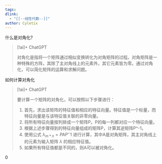 ```yaml
---
tags: 
dlink:
  - "[[--线性代数--]]"
author: Cyletix
---
```

什么是对角化?
> [!ai]+ ChatGPT
>
> 对角化是指将一个矩阵通过相似变换转化为对角矩阵的过程。对角矩阵是一种特殊的方阵，其除了主对角线上的元素外，其它元素皆为零。通过对角化，可以简化矩阵的运算和求解问题。

如何计算对角化
> [!ai]+ ChatGPT
>
> 要计算一个矩阵的对角化，可以按照以下步骤进行：
> 1. 首先，求出该矩阵的特征值和相应的特征向量。特征值是一个标量，而特征向量是与该特征值关联的非零向量。
> 2. 将所有特征向量按列排成一个矩阵P。P的每一列都对应一个特征向量。
> 3. 根据上述步骤得到的特征向量组成的矩阵P，计算其逆矩阵P^-1。
> 4. 使用公式 $\lambda_{m*n} = PAP^-1$ 进行计算，其中A是对角矩阵，其主对角线上的元素为输入矩阵 $\lambda$ 的相应特征值。
> 5. 如果所有特征值都是不同的，则A可以被对角化。

0